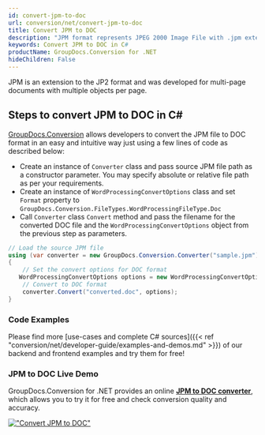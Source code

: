 ```yaml
---
id: convert-jpm-to-doc
url: conversion/net/convert-jpm-to-doc
title: Convert JPM to DOC
description: "JPM format represents JPEG 2000 Image File with .jpm extension. Learn how to convert JPM to DOC file programmatically in C# language using GroupDocs.Conversion for .NET library."
keywords: Convert JPM to DOC in C#
productName: GroupDocs.Conversion for .NET
hideChildren: False
---
```


JPM is an extension to the JP2 format and was developed for multi-page documents with multiple objects per page.

## Steps to convert JPM to DOC in C#

[GroupDocs.Conversion](https://products.groupdocs.com/conversion/net) allows developers to convert the JPM file to DOC format in an easy and intuitive way just using a few lines of code as described below:

* Create an instance of `Converter` class and pass source JPM file path as a constructor parameter. You may specify absolute or relative file path as per your requirements. 
* Create an instance of `WordProcessingConvertOptions` class and set `Format` property to `GroupDocs.Conversion.FileTypes.WordProcessingFileType.Doc`
* Call `Converter` class `Convert` method and pass the filename for the converted DOC file and the `WordProcessingConvertOptions` object from the previous step as parameters.

```csharp
// Load the source JPM file
using (var converter = new GroupDocs.Conversion.Converter("sample.jpm"))
{
    // Set the convert options for DOC format
   WordProcessingConvertOptions options = new WordProcessingConvertOptions { Format = GroupDocs.Conversion.FileTypes.WordProcessingFileType.Doc };
    // Convert to DOC format
    converter.Convert("converted.doc", options);
}
```

### Code Examples

Please find more [use-cases and complete C# sources]({{< ref "conversion/net/developer-guide/examples-and-demos.md" >}}) of our backend and frontend examples and try them for free!

### JPM to DOC Live Demo

GroupDocs.Conversion for .NET provides an online [**JPM to DOC converter**](https://products.groupdocs.app/conversion/jpm-to-doc), which allows you to try it for free and check conversion quality and accuracy.

[!["Convert JPM to DOC"](conversion/net/images/convert-to-doc/convert-jpm-to-doc.png)](https://products.groupdocs.app/conversion/jpm-to-doc)